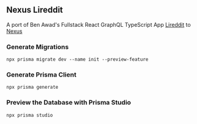 
## Nexus Lireddit
A port of Ben Awad's Fullstack React GraphQL TypeScript App [Lireddit](https://youtu.be/I6ypD7qv3Z8) to [Nexus](https://nexusjs.org/)

### Generate Migrations
```
npx prisma migrate dev --name init --preview-feature
```

### Generate Prisma Client
```
npx prisma generate
```

### Preview the Database with Prisma Studio
```
npx prisma studio
```
